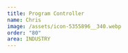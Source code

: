 ```yaml
---
title: Program Controller
name: Chris
image: /assets/icon-5355896__340.webp
order: "80"
area: INDUSTRY
---
```


